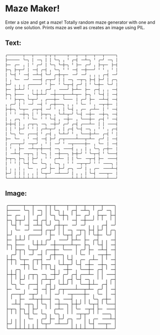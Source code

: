 # Maze Maker!
Enter a size and get a maze! Totally random maze generator with one and only one solution. Prints maze as well as creates an image using PIL.

## Text:
```
╭───────┬───┬─────┬─┬─┬─────┬───┬───┬───┬───┬─────╮ 
├─────╴ ╰─╮ │ ╶─╮ │ │ ╰─╮ ╷ ╵ ╭─┤ ╶─┴─╮ ╵ ╭─╯ ╶─╮ │ 
├─╴ ╭─╴ ╷ │ ╵ ╭─╯ │ ╰─╮ ╰─┼─╮ ╵ ├─╴ ╭─╯ ╷ ├─┬─╴ ├─┤ 
├─╮ ├─┬─╯ │ ╶─┤ ╭─┤ ╷ ╰─╮ ╵ ╵ ╶─┤ ╶─┼───╯ ╵ ╵ ╷ ╵ │ 
│ ╰─┤ ╵ ╶─┤ ╶─┴─┤ ╰─╯ ╭─┼─┬─╴ ╶─╯ ╶─╯ ╷ ╷ ╷ ╭─┤ ╶─╯ 
│ ╷ ╰─╴ ╶─╯ ╶───┤ ╭─┬─╯ │ │ ╶─╮ ╶─┬─╮ ├─┤ ├─╯ │ ╭─╮ 
├─╯ ╷ ╷ ╷ ╭─────╯ ╵ ├─╴ ╵ ╰─┬─┤ ╭─╯ │ ╵ ╰─┼─╴ ╰─╯ │ 
├─╴ ├─┴─╯ ╵ ╷ ╷ ╷ ╭─╯ ╷ ╶───╯ ├─┴─╴ ├─╴ ╭─┤ ╷ ╷ ╶─┤ 
├─╮ ├───╴ ╷ ╰─┼─┴─╯ ╶─┼───┬───┴─┬─╴ ├─╮ ╵ ╰─┤ │ ╶─┤ 
╵ ╵ ├─┬─╮ ╰─┬─╯ ╷ ╭───┼─╴ ╰───╴ │ ╭─╯ ├─╴ ╶─┴─┤ ╶─┤ 
╷ ╭─╯ │ ╵ ╶─╯ ╶─┤ ╵ ╭─┼───╮ ╷ ╷ ╵ ╰─╴ ╵ ╷ ╶─┬─┼─╴ │ 
├─┼─╮ ╰─┬─╴ ╭─┬─┤ ╶─╯ ╵ ╷ │ ╰─┤ ╷ ╭─╴ ╭─┴─╴ │ ╵ ╶─┤ 
│ ╵ ╵ ╶─┼─╮ │ ╵ ├─┬─╮ ╷ ╰─┴─┬─╯ ╰─┤ ╶─┼─╴ ╶─┼─╮ ╶─┤ 
│ ╷ ╭─╮ ╵ ╵ ╰─╴ ╵ ╵ ╰─┤ ╷ ╶─┼─╴ ╷ ╰───┼─╴ ╭─┤ ╵ ╶─┤ 
├─┼─┤ │ ╷ ╭─┬─╮ ╶─╮ ╶─┼─╯ ╭─╯ ╭─┤ ╭───┴─╴ │ │ ╶───┤ 
│ │ ╵ ├─╯ ╵ ╵ │ ╭─┴─┬─╯ ╷ │ ╭─┤ ╰─┤ ╶─╮ ╷ ╵ ╵ ╷ ╭─┤ 
│ ╰─╮ ╰─╴ ╭───┤ ╵ ╭─┤ ╷ ╰─┴─╯ ╵ ╷ ╰───┼─┴─╴ ╭─┤ ╵ │ 
├─╴ ╰─╴ ╷ ╵ ╶─┤ ╶─┤ ├─╯ ╭─┬─────┴───┬─┴─╴ ╭─╯ │ ╶─┤ 
│ ╭───┬─╯ ╶─┬─╯ ╷ ╵ │ ╶─╯ ╵ ╶─┬─────┼─╴ ╷ ╰─╴ │ ╶─┤ 
│ ╵ ╷ ├─╴ ╶─┴─┬─┼───┤ ╶─╮ ╶───┤ ╷ ╷ │ ╷ ╰─╮ ╭─┼─╴ │ 
│ ╶─┴─┤ ╶─┬─╮ │ ╰─╮ │ ╶─┼───╮ ├─┼─╯ ╵ ╰─┬─┤ ╵ ╰───┤ 
├─┬─╮ ├─╮ │ ├─╯ ╷ ╵ ╵ ╭─┴─╴ │ │ ╰─╴ ╶─┬─┤ ├─╴ ╶───┤ 
│ ╵ ╵ │ ╰─┤ ╰─╴ ╰─╮ ╷ ╰─╮ ╷ ╵ ╵ ╶─┬─┬─╯ ╵ ╵ ╶───╮ │ 
│ ╷ ╷ │ ╷ ╰─╴ ╷ ╭─╯ ├─╴ ├─╯ ╭─╮ ╶─╯ │ ╷ ╭─╴ ╶───┴─┤ 
├─╯ │ │ │ ╷ ╷ │ ╰─┬─╯ ╶─┴───╯ │ ╷ ╷ │ ╰─┤ ╶───┬─╴ │ 
╰───┴─┴─┴─┴─┴─┴───┴───────────┴─┴─┴─┴───┴─────┴───╯ 
```

## Image:
![image](https://github.com/merlinlikethewizard/Maze/blob/main/testImage.png?raw=true)
